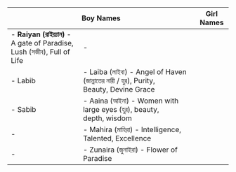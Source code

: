 <table>
    <thead>
        <tr>
            <th colspan="2">Boy Names</th>
            <th colspan="2">Girl Names</th>
        </tr>
    </thead>
    <tbody>
        <tr>
            <td>- <strong>Raiyan (রাইয়্যান)</strong> - A gate of Paradise, Lush (সজীব), Full of Life</td>
            <td>- </td>
        </tr>
        <tr>
            <td>- Labib</td>
            <td>- Laiba (লাইবা) - Angel of Haven (জান্নাতের নারী / হুর), Purity, Beauty, Devine Grace</td>
        </tr>
        <tr>
            <td>- Sabib</td>
            <td>- Aaina (আইনা) - Women with large eyes (হুর), beauty, depth, wisdom</td>
        </tr>
        <tr>
            <td>- </td>
            <td>- Mahira (মাহিরা) - Intelligence, Talented, Excellence</td>
        </tr>
        <tr>
            <td>- </td>
            <td>- Zunaira (জুনাইরা) - Flower of Paradise</td>
        </tr>
    </tbody>
</table>